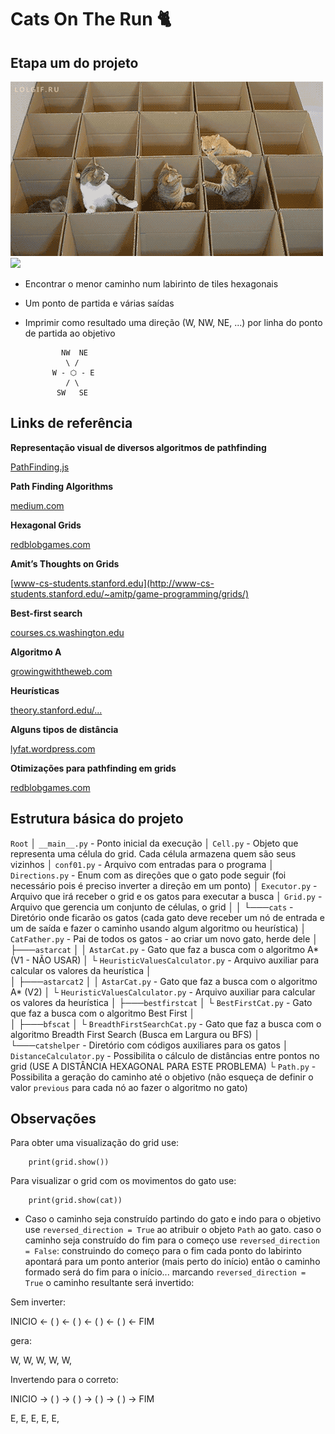 # Cats On The Run 🐈

## Etapa um do projeto

![](imgs/maze01.gif)
![](imgs/exit.gif)

* Encontrar o menor caminho num labirinto de tiles hexagonais
* Um ponto de partida e várias saídas
* Imprimir como resultado uma direção (W, NW, NE, ...) por linha do ponto de partida ao objetivo


			  NW  NE
	    	   \ /
			W - ⬡ - E
			   / \ 
			 SW   SE

## Links de referência

**Representação visual de diversos algoritmos de pathfinding**

[PathFinding.js](https://qiao.github.io/PathFinding.js/visual/)


**Path Finding Algorithms**

[medium.com](https://medium.com/omarelgabrys-blog/path-finding-algorithms-f65a8902eb40)

**Hexagonal Grids**

[redblobgames.com](https://www.redblobgames.com/grids/hexagons/)


**Amit’s Thoughts on Grids**

[www-cs-students.stanford.edu](http://www-cs-students.stanford.edu/~amitp/game-programming/grids/)


**Best-first search**

[courses.cs.washington.edu](https://courses.cs.washington.edu/courses/cse326/03su/homework/hw3/bestfirstsearch.html)

**Algoritmo A**

[growingwiththeweb.com](https://www.growingwiththeweb.com/2012/06/a-pathfinding-algorithm.html)

**Heurísticas**

[theory.stanford.edu/...](http://theory.stanford.edu/~amitp/GameProgramming/Heuristics.html)

**Alguns tipos de distância**

[lyfat.wordpress.com](https://lyfat.wordpress.com/2012/05/22/euclidean-vs-chebyshev-vs-manhattan-distance/)

**Otimizações para pathfinding em grids**

[redblobgames.com](https://www.redblobgames.com/pathfinding/grids/algorithms.html)


## Estrutura básica do projeto


`Root`
│   `__main__.py` - Ponto inicial da execução
│   `Cell.py` - Objeto que representa uma célula do grid. Cada célula armazena quem são seus vizinhos
│   `conf01.py` - Arquivo com entradas para o programa
│   `Directions.py` - Enum com as direções que o gato pode seguir (foi necessário pois é preciso inverter a direção em um ponto)
│   `Executor.py` - Arquivo que irá receber o grid e os gatos para executar a busca
│   `Grid.py` - Arquivo que gerencia um conjunto de células, o grid
│
│
└───`cats` - Diretório onde ficarão os gatos (cada gato deve receber um nó de entrada e um de saída e fazer o caminho usando algum algoritmo ou heurística)
    │   `CatFather.py` - Pai de todos os gatos - ao criar um novo gato, herde dele
    │
    ├───`astarcat` 
    │   │   `AstarCat.py` - Gato que faz a busca com o algoritmo A* (V1 - NÃO USAR)
    │   └   `HeuristicValuesCalculator.py` - Arquivo auxiliar para calcular os valores da heurística
    │   
    │
    ├───`astarcat2`
    │   │   `AstarCat.py` - Gato que faz a busca com o algoritmo A* (V2)
    │   └   `HeuristicValuesCalculator.py` - Arquivo auxiliar para calcular os valores da heurística
    │
    ├───`bestfirstcat` 
    │   └   `BestFirstCat.py` - Gato que faz a busca com o algoritmo Best First
    │   
    │
    ├───`bfscat`
    │   └   `BreadthFirstSearchCat.py` - Gato que faz a busca com o algoritmo Breadth First Search (Busca em Largura ou BFS) 
    │
    └───`catshelper` - Diretório com códigos auxiliares para os gatos
        │   `DistanceCalculator.py` - Possibilita o cálculo de distâncias entre pontos no grid (USE A DISTÂNCIA HEXAGONAL PARA ESTE PROBLEMA)
        └   `Path.py` - Possibilita a geração do caminho até o objetivo (não esqueça de definir o valor `previous` para cada nó ao fazer o algoritmo no gato)
        

## Observações

Para obter uma visualização do grid use:

		print(grid.show())

Para visualizar o grid com os movimentos do gato use:

		print(grid.show(cat))


* Caso o caminho seja construído partindo do gato e indo para o objetivo use `reversed_direction = True` ao atribuir o objeto `Path` ao gato. caso o caminho seja construído do fim para o começo use `reversed_direction = False`: construindo do começo para o fim cada ponto do labirinto apontará para um ponto anterior (mais perto do início) então o caminho formado será do fim para o início... marcando `reversed_direction = True` o caminho resultante será invertido:


Sem inverter:

INICIO <- ( ) <- ( ) <- ( ) <- ( ) <- FIM

gera:

W, W, W, W, W,

Invertendo para o correto:

INICIO -> ( ) -> ( ) -> ( ) -> ( ) -> FIM

E, E, E, E, E,
